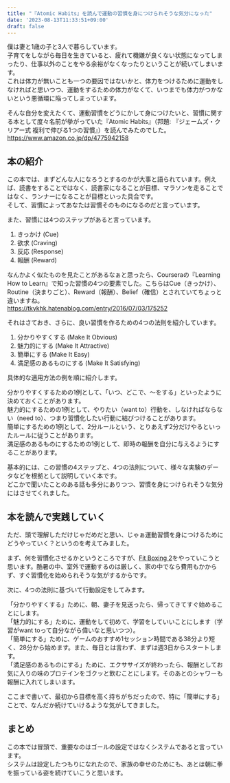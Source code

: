 ```yaml
---
title: "『Atomic Habits』を読んで運動の習慣を身につけられそうな気分になった"
date: '2023-08-13T11:33:51+09:00'
draft: false
---
```


僕は妻と1歳の子と3人で暮らしています。  
子育てをしながら毎日を生きていると、疲れて機嫌が良くない状態になってしまったり、仕事以外のことをやる余裕がなくなったりということが続いてしまいます。  
これは体力が無いことも一つの要因ではないかと、体力をつけるために運動をしなければと思いつつ、運動をするための体力がなくて、いつまでも体力がつかないという悪循環に陥ってしまっています。

そんな自分を変えたくて、運動習慣をどうにかして身につけたいと、習慣に関する本として度々名前が挙がっていた『Atomic Habits』（邦題: 『ジェームズ・クリアー式 複利で伸びる1つの習慣』）を読んでみたのでした。  
https://www.amazon.co.jp/dp/4775942158

## 本の紹介

この本では、まずどんな人になろうとするのかが大事と語られています。例えば、読書をすることではなく、読書家になることが目標、マラソンを走ることではなく、ランナーになることが目標といった具合です。  
そして、習慣によってあなたは習慣そのものになるのだと言っています。

また、習慣には4つのステップがあると言っています。

1. きっかけ (Cue)
2. 欲求 (Craving)
3. 反応 (Response)
4. 報酬 (Reward)

なんかよく似たものを見たことがあるなぁと思ったら、Courseraの『Learning How to Learn』で知った習慣の4つの要素でした。こちらはCue（きっかけ）、Routine（決まりごと）、Reward（報酬）、Belief（確信）とされていてちょっと違いますね。  
https://tkykhk.hatenablog.com/entry/2016/07/03/175252

それはさておき、さらに、良い習慣を作るための4つの法則を紹介しています。

1. 分かりやすくする (Make It Obvious)
2. 魅力的にする (Make It Attractive)
3. 簡単にする (Make It Easy)
4. 満足感のあるものにする (Make It Satisfying)

具体的な適用方法の例を順に紹介します。

分かりやすくするための1例として、「いつ、どこで、〜をする」といったように決めておくことがあります。  
魅力的にするための1例として、やりたい（want to）行動を、しなければならない（need to）、つまり習慣化したい行動に結びつけることがあります。  
簡単にするための1例として、2分ルールという、とりあえず2分だけやるといったルールに従うことがあります。  
満足感のあるものにするための1例として、即時の報酬を自分に与えるようにすることがあります。

基本的には、この習慣の4ステップと、4つの法則について、様々な実験のデータなどを根拠として説明していく本です。  
どこかで聞いたことのある話も多分にありつつ、習慣を身につけられそうな気分にはさせてくれました。

## 本を読んで実践していく

ただ、頭で理解しただけじゃだめだと思い、じゃぁ運動習慣を身につけるためにどうやっていく？というのを考えてみました。

まず、何を習慣化させるかというところですが、[Fit Boxing 2](https://fitboxing.net/2/)をやっていこうと思います。酷暑の中、室外で運動するのは厳しく、家の中でなら費用もかからず、すぐ習慣化を始められそうな気がするからです。

次に、4つの法則に基づいて行動設定をしてみます。

「分かりやすくする」ために、朝、妻子を見送ったら、帰ってきてすぐ始めることにします。  
「魅力的にする」ために、運動をして初めて、学習をしていいことにします（学習がwant toって自分ながら偉いなと思いつつ）。  
「簡単にする」ために、ゲームのおすすめ1セッション時間である38分より短く、28分から始めます。また、毎日とは言わず、まずは週3日からスタートします。  
「満足感のあるものにする」ために、エクササイズが終わったら、報酬としてお気に入りの味のプロテインをゴクッと飲むことにします。そのあとのシャワーも報酬に入れてしまいます。

ここまで書いて、最初から目標を高く持ちがちだったので、特に「簡単にする」ことで、なんだか続けていけるような気がしてきました。

## まとめ

この本では冒頭で、重要なのはゴールの設定ではなくシステムであると言っています。  
システムは設定したつもりになれたので、家族の幸せのためにも、あとは朝に拳を振っている姿を続けていこうと思います。
